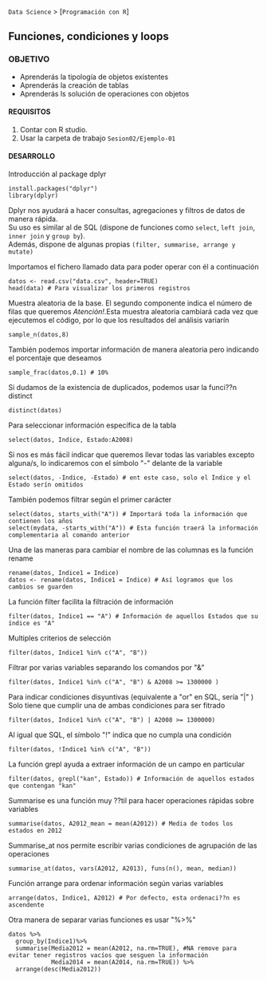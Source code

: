 `Data Science` > [`Programación con R`]
## Funciones, condiciones y loops 

### OBJETIVO
- Aprenderás la tipología de objetos existentes 
- Aprenderás la creación de tablas
- Aprenderás ls solución de operaciones con objetos

#### REQUISITOS
1. Contar con R studio.
1. Usar la carpeta de trabajo `Sesion02/Ejemplo-01`

#### DESARROLLO

Introducción al package dplyr 

```{r}
install.packages("dplyr")
library(dplyr)
```

Dplyr nos ayudará a hacer consultas, agregaciones y filtros de datos de manera rápida.  
Su uso es similar al de SQL (dispone de funciones como `select`, `left join`, `inner join` y `group by`).   
Además, dispone de algunas propias `(filter, summarise, arrange y mutate)`

Importamos el fichero llamado data para poder operar con él a continuación 

```{r}
datos <- read.csv("data.csv", header=TRUE)
head(data) # Para visualizar los primeros registros 
```

Muestra aleatoria de la base. El segundo componente indica el número de filas que queremos
_Atención!_.Esta muestra aleatoria cambiará cada vez que ejecutemos el código, por lo que los resultados
del análisis variarín 

```{r}
sample_n(datos,8)
```

También podemos importar información de manera aleatoria pero indicando el porcentaje que deseamos

```{r}
sample_frac(datos,0.1) # 10%
```

Si dudamos de la existencia de duplicados, podemos usar la funci??n distinct

```{r}
distinct(datos)
```

Para seleccionar información específica de la tabla 

```{r}
select(datos, Indice, Estado:A2008)
```

Si nos es más fácil indicar que queremos llevar todas las variables excepto alguna/s, lo indicaremos 
con el símbolo "-" delante de la variable

```{r}
select(datos, -Indice, -Estado) # ent este caso, solo el Índice y el Estado serín omitidos 
```

También podemos filtrar según el primer carácter 

```{r}
select(datos, starts_with("A")) # Importará toda la información que contienen los años 
select(mydata, -starts_with("A")) # Esta función traerá la información complementaria al comando anterior
```

Una de las maneras para cambiar el nombre de las columnas es la función rename

```{r}
rename(datos, Indice1 = Indice)
datos <- rename(datos, Indice1 = Indice) # Así logramos que los cambios se guarden 
```

La función filter facilita la filtración de información 

```{r}
filter(datos, Indice1 == "A") # Información de aquellos Estados que su índice es "A"
```

Multiples criterios de selección

```{r}
filter(datos, Indice1 %in% c("A", "B")) 
```

Filtrar por varias variables separando los comandos por "&" 

```{r}
filter(datos, Indice1 %in% c("A", "B") & A2008 >= 1300000 )
```

Para indicar condiciones disyuntivas (equivalente a "or" en SQL, sería "|" ) 
Solo tiene que cumplir una de ambas condiciones para ser fitrado 

```{r}
filter(datos, Indice1 %in% c("A", "B") | A2008 >= 1300000)
```

Al igual que SQL, el símbolo "!" indica que no cumpla una condición

```{r}
filter(datos, !Indice1 %in% c("A", "B"))
```

La función grepl ayuda a extraer información de un campo en particular 

```{r}
filter(datos, grepl("kan", Estado)) # Información de aquellos estados que contengan "kan" 
```

Summarise es una función muy ??til para hacer operaciones rápidas sobre variables

```{r}
summarise(datos, A2012_mean = mean(A2012)) # Media de todos los estados en 2012 
```

Summarise_at nos permite escribir varias condiciones de agrupación de las operaciones 

```{r}
summarise_at(datos, vars(A2012, A2013), funs(n(), mean, median))
```

Función arrange para ordenar información según varias variables

```{r}
arrange(datos, Indice1, A2012) # Por defecto, esta ordenaci??n es ascendente 
```

Otra manera de separar varias funciones es usar "%>%"

```{r}
datos %>%
  group_by(Indice1)%>%
  summarise(Media2012 = mean(A2012, na.rm=TRUE), #NA remove para evitar tener registros vacíos que sesguen la información 
            Media2014 = mean(A2014, na.rm=TRUE)) %>%
  arrange(desc(Media2012)) 
```
